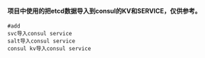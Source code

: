 #### 项目中使用的把etcd数据导入到consul的KV和SERVICE，仅供参考。
```
#add
svc导入consul service
salt导入consul service
consul kv导入consul service
```
